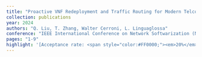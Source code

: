 ```yaml
---
title: "Proactive VNF Redeployment and Traffic Routing for Modern Telco Networks"
collection: publications
year: 2024
authors: "Q. Liu, T. Zhang, Walter Cerroni, L. Linguaglossa"
conference: "IEEE International Conference on Network Softwarization (Netsoft)"
pages: "1-9"
highlight: '[Acceptance rate: <span style="color:#FF0000;"><em>20%</em>], </span> <br> <strong><i class="fas fa-trophy"></i> Best Paper Award 2nd Place</strong>.'
---
```

